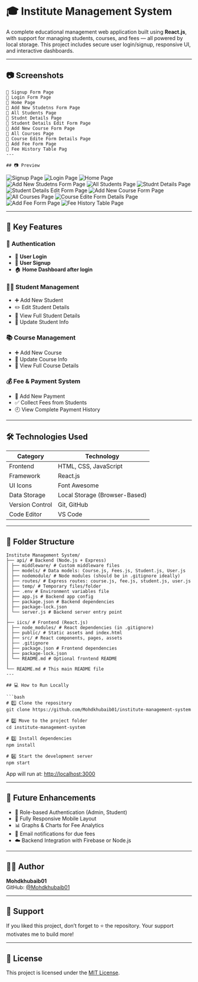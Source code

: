 # 🎓 Institute Management System

A complete educational management web application built using **React.js**, with support for managing students, courses, and fees — all powered by local storage. This project includes secure user login/signup, responsive UI, and interactive dashboards.

---

## 📷 Screenshots

```
📸 Signup Form Page
📸 Login Form Page
📸 Home Page
📸 Add New Studetns Form Page
📸 All Students Page
📸 Studnt Details Page
📸 Student Details Edit Form Page
📸 Add New Course Form Page
📸 All Courses Page
📸 Course Edite Form Details Page
📸 Add Fee Form Page
📸 Fee History Table Pag
---

## 📷 Preview

```
![Signup Page](./screenShots/User-signup.png)
![Login Page](./screenShots/User-login.png)
![Home Page](./screenShots/Home-page.png)
![Add New Studetns Form Page](./screenShots/Add-new-student.png)
![All Students Page](./screenShots//All-students.png)
![Studnt Details Page](./screenShots/Student-full-details.png)
![Student Details Edit Form Page](./screenShots/Student-edit-details.png)
![Add New Course Form Page](./screenShots/Add-courses.png)
![All Courses Page](./screenShots/All-courses.png)
![Course Edite Form Details Page](./screenShots/)
![Add Fee Form Page](./screenShots/Add-fee.png)
![Fee History Table Page](./screenShots/Payment-History.png)

---

## 🚀 Key Features

### 👤 Authentication
- 🔐 **User Login**
- 📝 **User Signup**
- 🏠 **Home Dashboard after login**

### 🧑‍🎓 Student Management
- ➕ Add New Student  
- ✏️ Edit Student Details  
- 📄 View Full Student Details  
- 🔁 Update Student Info  

### 📚 Course Management
- ➕ Add New Course  
- 🔁 Update Course Info  
- 📄 View Full Course Details  

### 💰 Fee & Payment System
- 💸 Add New Payment  
- ✅ Collect Fees from Students  
- 🕘 View Complete Payment History  

---

## 🛠️ Technologies Used

| Category           | Technology                          |
|--------------------|--------------------------------------|
| Frontend           | HTML, CSS, JavaScript                |
| Framework          | React.js                             |
| UI Icons           | Font Awesome                         |
| Data Storage       | Local Storage (Browser-Based)        |
| Version Control    | Git, GitHub                          |
| Code Editor        | VS Code                              |

---

## 📁 Folder Structure

```
Institute Management System/
├── api/ # Backend (Node.js + Express)
│ ├── middleware/ # Custom middleware files
│ ├── models/ # Data models: Course.js, Fees.js, Student.js, User.js
│ ├── nodemodule/ # Node modules (should be in .gitignore ideally)
│ ├── routes/ # Express routes: course.js, fee.js, student.js, user.js
│ ├── temp/ # Temporary files/folder
│ ├── .env # Environment variables file
│ ├── app.js # Backend app config
│ ├── package.json # Backend dependencies
│ ├── package-lock.json
│ └── server.js # Backend server entry point
│
├── iics/ # Frontend (React.js)
│ ├── node_modules/ # React dependencies (in .gitignore)
│ ├── public/ # Static assets and index.html
│ ├── src/ # React components, pages, assets
│ ├── .gitignore
│ ├── package.json # Frontend dependencies
│ ├── package-lock.json
│ └── README.md # Optional frontend README
│
└── README.md # This main README file
---

## 💻 How to Run Locally

```bash
# 1️⃣ Clone the repository
git clone https://github.com/Mohdkhubaib01/institute-management-system

# 2️⃣ Move to the project folder
cd institute-management-system

# 3️⃣ Install dependencies
npm install

# 4️⃣ Start the development server
npm start
```

App will run at: [http://localhost:3000](http://localhost:3000)

---

## 📌 Future Enhancements

- 🔐 Role-based Authentication (Admin, Student)
- 📱 Fully Responsive Mobile Layout
- 📊 Graphs & Charts for Fee Analytics
- 📨 Email notifications for due fees
- ☁️ Backend Integration with Firebase or Node.js

---

## 👨‍💻 Author

**Mohdkhubaib01**  
GitHub: [@Mohdkhubaib01](https://github.com/Mohdkhubaib01)

---

## 🌟 Support

If you liked this project, don’t forget to ⭐ the repository. Your support motivates me to build more!

---

## 📃 License

This project is licensed under the [MIT License](LICENSE).
